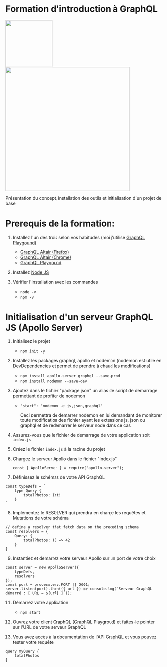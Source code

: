 # Formation d'introduction à GraphQL
<a href="http://www.adservio.fr/"><img width="150" src="https://pbs.twimg.com/profile_images/1057285534459015169/s1_C47ND_400x400.jpg" /></a>
<a href="https://graphql.org/"><img width="400" src="https://blog.soat.fr/wp-content/uploads/2019/01/GraphQL-600x210.png" /></a>

Présentation du concept, installation des outils et initialisation d'un projet de base


# Prerequis de la formation:

1.	Installez l'un des trois selon vos habitudes (moi j'utilise [GraphQL Playgound](https://github.com/prisma-labs/graphql-playground/releases))
    *   [GraphQL Altair (Firefox)](https://addons.mozilla.org/fr/firefox/addon/altair-graphql-client/)
    *   [GraphQL Altair (Chrome)](https://chrome.google.com/webstore/detail/altair-graphql-client/flnheeellpciglgpaodhkhmapeljopja)
    *   [GraphQL Playgound](https://github.com/prisma-labs/graphql-playground/releases)

2.	Installez [Node JS](https://nodejs.org/en/download/)

3.  Vérifier l'installation avec les commandes 
    
    *   `node -v`
    *   `npm -v`

# Initialisation d'un serveur GraphQL JS (Apollo Server)

1.	Initialisez le projet
	
	*	`npm init -y`
	
2.	Installez les packages graphql, apollo et nodemon (nodemon est utile en DevDependencies et permet de prendre à chaud les modifications)
	
	*	`npm install apollo-server graphql --save-prod`
	*	`npm install nodemon --save-dev`

3.	Ajoutez dans le fichier "package.json" un alias de script de demarrage permettant de profiter de nodemon
	
	*	`"start": "nodemon -e js,json,graphql"`
		
		Ceci permettra de demarrer nodemon en lui demandant de monitorer toute modification des fichier ayant les extensions
		js, json ou graphql et de redemarrer le serveur node dans ce cas

4.	Assurez-vous que le fichier de demarrage de votre application soit `index.js`

5.	Créez le fichier `index.js` à la racine du projet

6.	Chargez le serveur Apollo dans le fichier "index.js"
	
	`const { ApolloServer } = require("apollo-server");`

7.	Définissez le schémas de votre API GraphQL
```
const typeDefs = `
    type Query {
        totalPhotos: Int!
    }
`
```

8.	Implémentez le RESOLVER qui prendra en charge les requêtes et Mutations de votre schéma
```	
// define a resolver that fetch data on the preceding schema
const resolvers = {
	Query: {
		totalPhotos: () => 42
	}
}
```

9.	Instantiez et demarrez votre serveur Apollo sur un port de votre choix
```	
const server = new ApolloServer({
	typeDefs,
	resolvers
});
const port = process.env.PORT || 5001;
server.listen(port).then(({ url }) => console.log(`Serveur GraphQL démarré : [ URL = ${url} ]`));
```

11. Démarrez votre application

    *   `npm start`

12.	Ouvrez votre client GraphQL (GraphQL Playgroud) et faites-le pointer sur l'URL de votre serveur GraphQL

13.	Vous avez accès à la documentation de l'API GraphQL et vous pouvez tester votre requête

```
query myQuery {
    totalPhotos 
}
```